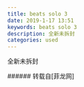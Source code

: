 ```yaml
---
title: beats solo 3
date: 2019-1-17 13:51
keywords: beats solo 3
description: 全新未拆封
categories: used
---
```

<td class="t_f" id="postmessage_2720891">

全新未拆封<br/>
<img alt="" border="0" class="zoom" data-cf-modified-9c22a29bcbc7c36b9927ae12-="" file="http://www.flw.ph/data/appbyme/upload/image/201901/17/OwfJVmfNfs9N.jpg" id="aimg_AP2WW" lazyloadthumb="1" onclick="" onmouseover="" src="http://www.flw.ph/data/appbyme/upload/image/201901/17/OwfJVmfNfs9N.jpg"/><br/>
</td>
###### 转载自[菲龙网]